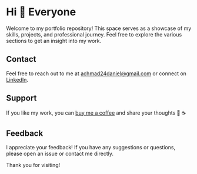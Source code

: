 # Hi 👋 Everyone

Welcome to my portfolio repository! This space serves as a showcase of my skills, projects, and professional journey. Feel free to explore the various sections to get an insight into my work.

## Contact

Feel free to reach out to me at <achmad24daniel@gmail.com> or connect on [LinkedIn](https://www.linkedin.com/in/achmad-daniel-72a241268?utm_source=share&utm_campaign=share_via&utm_content=profile&utm_medium=android_app).

## Support

If you like my work, you can [buy me a coffee](https://www.buymeacoffee.com/kudanil) and share your thoughts 🎉 ☕

## Feedback

I appreciate your feedback! If you have any suggestions or questions, please open an issue or contact me directly.

Thank you for visiting!
